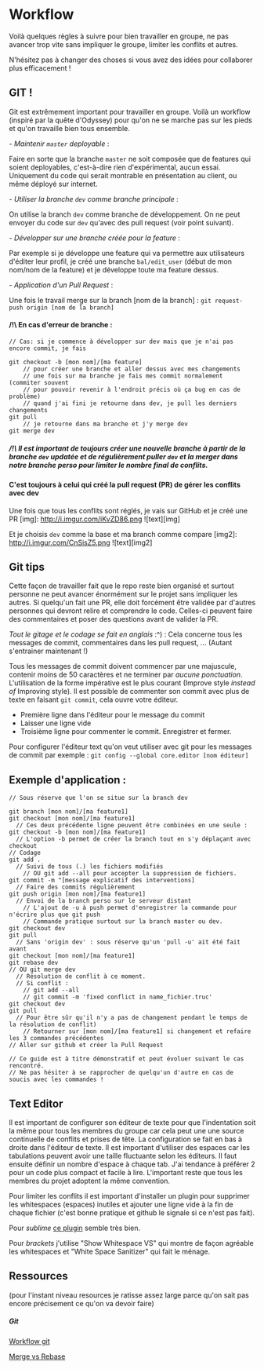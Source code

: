 # Workflow

Voilà quelques règles à suivre pour bien travailler en groupe, ne pas avancer trop vite sans impliquer le groupe, limiter les conflits et autres.

N'hésitez pas à changer des choses si vous avez des idées pour collaborer plus efficacement !


## GIT !

Git est extrêmement important pour travailler en groupe. Voilà un workflow (inspiré par la quête d'Odyssey) pour qu'on ne se marche pas sur les pieds et qu'on travaille bien tous ensemble.

*- Maintenir `master` deployable* :

Faire en sorte que la branche `master` ne soit composée que de features qui soient deployables, c'est-à-dire rien d'expérimental, aucun essai. Uniquement du code qui serait montrable en présentation au client, ou même déployé sur internet.


*- Utiliser la branche `dev` comme branche principale* :

On utilise la branch `dev` comme branche de développement. On ne peut envoyer du code sur `dev` qu'avec des pull request (voir point suivant).


*- Développer sur une branche créée pour la feature* :

Par exemple si je développe une feature qui va permettre aux utilisateurs d'éditer leur profil, je créé une branche `bal/edit_user` (début de mon nom/nom de la feature) et je développe toute ma feature dessus.


*- Application d'un Pull Request* :

Une fois le travail merge sur la branch [nom de la branch] :
`git request-push origin [nom de la branch]`


#### /!\ En cas d'erreur de branche :
```
// Cas: si je commence à développer sur dev mais que je n'ai pas encore commit, je fais

git checkout -b [mon nom]/[ma feature]
    // pour créer une branche et aller dessus avec mes changements
    // une fois sur ma branche je fais mes commit normalement (commiter souvent
    // pour pouvoir revenir à l'endroit précis où ça bug en cas de problème)
    // quand j'ai fini je retourne dans dev, je pull les derniers changements
git pull
    // je retourne dans ma branche et j'y merge dev
git merge dev
```

##### /!\ Il est important de toujours créer une nouvelle branche à partir de la branche `dev` updatée et de régulièrement puller `dev` et la merger dans notre branche perso pour limiter le nombre final de conflits.

#### C'est toujours à celui qui créé la pull request (PR) de gérer les conflits avec dev

Une fois que tous les conflits sont réglés, je vais sur GitHub et je créé une PR
[img]: http://i.imgur.com/iKvZD86.png
![text][img]

Et je choisis `dev` comme la base et ma branch comme compare
[img2]: http://i.imgur.com/CnSisZ5.png
![text][img2]

## Git tips

Cette façon de travailler fait que le repo reste bien organisé et surtout personne ne peut avancer
énormément sur le projet sans impliquer les autres. Si quelqu'un fait une PR, elle doit forcément être
validée par d'autres personnes qui devront relire et comprendre le code. Celles-ci peuvent faire des
commentaires et poser des questions avant de valider la PR.

*Tout le gitage et le codage se fait en anglais* :^) : Cela concerne tous les messages de commit, commentaires dans les pull request, ... (Autant s'entrainer maintenant !)

Tous les messages de commit doivent commencer par une majuscule, contenir moins de 50 caractères et ne terminer par *aucune ponctuation*.
L'utilisation de la forme impérative est le plus courant (Improve style *instead of* Improving style).
Il est possible de commenter son commit avec plus de texte en faisant `git commit`, cela ouvre votre éditeur.
- Première ligne dans l'éditeur pour le message du commit
- Laisser une ligne vide
- Troisième ligne pour commenter le commit. Enregistrer et fermer.

Pour configurer l'éditeur text qu'on veut utiliser avec git pour les messages de commit par exemple : `git config --global core.editor [nom éditeur]`


## Exemple d'application :
```
// Sous réserve que l'on se situe sur la branch dev

git branch [mon nom]/[ma feature1]
git checkout [mon nom]/[ma feature1]
  // Ces deux précédente ligne peuvent être combinées en une seule : git checkout -b [mon nom]/[ma feature1]
  // L'option -b permet de créer la branch tout en s'y déplaçant avec checkout
// Codage
git add .
  // Suivi de tous (.) les fichiers modifiés
    // OU git add --all pour accepter la suppression de fichiers.
git commit -m "[message explicatif des interventions]
  // Faire des commits régulièrement
git push origin [mon nom]/[ma feature1]
  // Envoi de la branch perso sur le serveur distant
    // L'ajout de -u à push permet d'enregistrer la commande pour n'écrire plus que git push
    // Commande pratique surtout sur la branch master ou dev.
git checkout dev
git pull
  // Sans 'origin dev' : sous réserve qu'un 'pull -u' ait été fait avant
git checkout [mon nom]/[ma feature1]
git rebase dev
// OU git merge dev
  // Résolution de conflit à ce moment.
  // Si conflit :
    // git add --all
    // git commit -m 'fixed conflict in name_fichier.truc'
git checkout dev
git pull
  // Pour être sûr qu'il n'y a pas de changement pendant le temps de la résolution de conflit)
    // Retourner sur [mon nom]/[ma feature1] si changement et refaire les 3 commandes précédentes
// Aller sur github et créer la Pull Request
    
// Ce guide est à titre démonstratif et peut évoluer suivant le cas rencontré.
// Ne pas hésiter à se rapprocher de quelqu'un d'autre en cas de soucis avec les commandes !
```

## Text Editor

Il est important de configurer son éditeur de texte pour que l'indentation soit la même pour tous les membres du groupe car cela peut une une source continuelle de conflits et prises de tête. La configuration se fait en bas à droite dans l'éditeur de texte. Il est important d'utiliser des espaces car les tabulations peuvent avoir une taille fluctuante selon les éditeurs. Il faut ensuite définir un nombre d'espace à chaque tab. J'ai tendance à préférer 2 pour un code plus compact et facile à lire. L'important reste que tous les membres du projet adoptent la même convention.

Pour limiter les conflits il est important d'installer un plugin pour supprimer les whitespaces (espaces) inutiles et ajouter une ligne vide à la fin de chaque fichier (c'est bonne pratique et github le signale si ce n'est pas fait).

Pour *sublime* [ce plugin](https://packagecontrol.io/packages/Whitespace) semble très bien.

Pour *brackets* j'utilise "Show Whitespace VS" qui montre de façon agréable les whitespaces et "White Space Sanitizer" qui fait le ménage.

## Ressources

(pour l'instant niveau resources je ratisse assez large parce qu'on sait pas encore précisement ce qu'on va devoir faire)

##### Git

[Workflow git](https://github.com/Balatzar/guides/tree/master/protocol/git)

[Merge vs Rebase](https://www.atlassian.com/git/tutorials/merging-vs-rebasing/summary)
